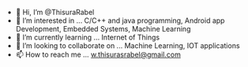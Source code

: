 - 👋 Hi, I’m @ThisuraRabel
- 👀 I’m interested in ... C/C++ and java programming, Android app Development, Embedded Systems, Machine Learning
- 🌱 I’m currently learning ... Internet of Things
- 💞️ I’m looking to collaborate on ... Machine Learning, IOT applications
- 📫 How to reach me ... w.thisurasrabel@gmail.com

<!---
ThisuraRabel/ThisuraRabel is a ✨ special ✨ repository because its `README.md` (this file) appears on your GitHub profile.
You can click the Preview link to take a look at your changes.
--->
